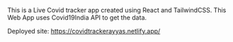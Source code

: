 This is a Live Covid tracker app created using React and TailwindCSS. This Web App uses Covid19India API to get the data. 

Deployed site: https://covidtrackerayyas.netlify.app/
